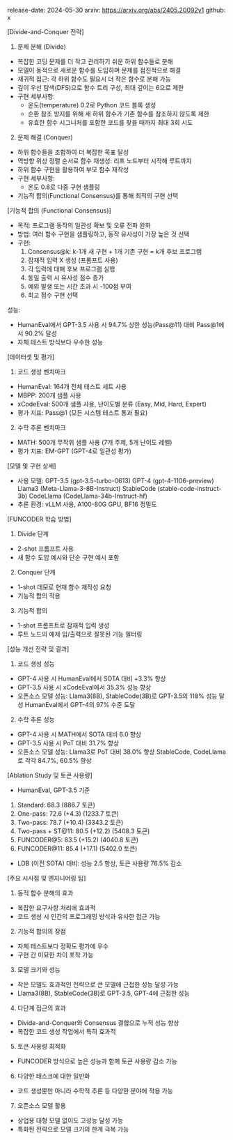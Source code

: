
release-date: 2024-05-30
arxiv: https://arxiv.org/abs/2405.20092v1
github: x

[Divide-and-Conquer 전략]
1. 문제 분해 (Divide)
- 복잡한 코딩 문제를 더 작고 관리하기 쉬운 하위 함수들로 분해
- 모델이 동적으로 새로운 함수를 도입하며 문제를 점진적으로 해결
- 재귀적 접근: 각 하위 함수도 필요시 더 작은 함수로 분해 가능
- 깊이 우선 탐색(DFS)으로 함수 트리 구성, 최대 깊이는 6으로 제한
- 구현 세부사항:
  - 온도(temperature) 0.2로 Python 코드 블록 생성
  - 순환 참조 방지를 위해 새 하위 함수가 기존 함수를 참조하지 않도록 제한
  - 유효한 함수 시그니처를 포함한 코드를 찾을 때까지 최대 3회 시도

2. 문제 해결 (Conquer)
- 하위 함수들을 조합하여 더 복잡한 목표 달성
- 역방향 위상 정렬 순서로 함수 재생성: 리프 노드부터 시작해 루트까지
- 하위 함수 구현을 활용하여 부모 함수 재작성
- 구현 세부사항:
  - 온도 0.8로 다중 구현 샘플링
 - 기능적 합의(Functional Consensus)를 통해 최적의 구현 선택

[기능적 합의 (Functional Consensus)]
- 목적: 프로그램 동작의 일관성 확보 및 오류 전파 완화
- 방법: 여러 함수 구현을 샘플링하고, 동작 유사성이 가장 높은 것 선택
- 구현:
  1. Consensus@k: k-1개 새 구현 + 1개 기존 구현 = k개 후보 프로그램
  2. 잠재적 입력 X 생성 (프롬프트 사용)
  3. 각 입력에 대해 후보 프로그램 실행
  4. 동일 출력 시 유사성 점수 증가
  5. 예외 발생 또는 시간 초과 시 -100점 부여
  6. 최고 점수 구현 선택

성능:
- HumanEval에서 GPT-3.5 사용 시 94.7% 상한 성능(Pass@11) 대비 Pass@1에서 90.2% 달성
- 자체 테스트 방식보다 우수한 성능

[데이터셋 및 평가]
1. 코드 생성 벤치마크
- HumanEval: 164개 전체 테스트 세트 사용
- MBPP: 200개 샘플 사용
- xCodeEval: 500개 샘플 사용, 난이도별 분류 (Easy, Mid, Hard, Expert)
- 평가 지표: Pass@1 (모든 시스템 테스트 통과 필요)

2. 수학 추론 벤치마크
- MATH: 500개 무작위 샘플 사용 (7개 주제, 5개 난이도 레벨)
- 평가 지표: EM-GPT (GPT-4로 일관성 평가)

[모델 및 구현 상세]
- 사용 모델: 
  GPT-3.5 (gpt-3.5-turbo-0613)
  GPT-4 (gpt-4-1106-preview)
  Llama3 (Meta-Llama-3-8B-Instruct)
  StableCode (stable-code-instruct-3b)
  CodeLlama (CodeLlama-34b-Instruct-hf)
- 추론 환경: vLLM 사용, A100-80G GPU, BF16 정밀도

[FUNCODER 학습 방법]
1. Divide 단계
- 2-shot 프롬프트 사용
- 새 함수 도입 예시와 단순 구현 예시 포함

2. Conquer 단계
- 1-shot 데모로 현재 함수 재작성 요청
- 기능적 합의 적용

3. 기능적 합의
- 1-shot 프롬프트로 잠재적 입력 생성
- 루트 노드의 예제 입/출력으로 잘못된 기능 필터링

[성능 개선 전략 및 결과]
1. 코드 생성 성능
- GPT-4 사용 시 HumanEval에서 SOTA 대비 +3.3% 향상
- GPT-3.5 사용 시 xCodeEval에서 35.3% 성능 향상
- 오픈소스 모델 성능:
  Llama3(8B), StableCode(3B)로 GPT-3.5의 118% 성능 달성
  HumanEval에서 GPT-4의 97% 수준 도달

2. 수학 추론 성능
- GPT-4 사용 시 MATH에서 SOTA 대비 6.0 향상
- GPT-3.5 사용 시 PoT 대비 31.7% 향상
- 오픈소스 모델 성능:
  Llama3로 PoT 대비 38.0% 향상
  StableCode, CodeLlama로 각각 84.7%, 60.5% 향상

[Ablation Study 및 토큰 사용량]
- HumanEval, GPT-3.5 기준
1. Standard: 68.3 (886.7 토큰)
2. One-pass: 72.6 (+4.3) (1233.7 토큰)
3. Two-pass: 78.7 (+10.4) (3343.2 토큰)
4. Two-pass + ST@11: 80.5 (+12.2) (5408.3 토큰)
5. FUNCODER@5: 83.5 (+15.2) (4040.8 토큰)
6. FUNCODER@11: 85.4 (+17.1) (5402.0 토큰)

- LDB (이전 SOTA) 대비:
  성능 2.5 향상, 토큰 사용량 76.5% 감소

[주요 시사점 및 엔지니어링 팁]
1. 동적 함수 분해의 효과
- 복잡한 요구사항 처리에 효과적
- 코드 생성 시 인간의 프로그래밍 방식과 유사한 접근 가능

2. 기능적 합의의 장점
- 자체 테스트보다 정확도 평가에 우수
- 구현 간 미묘한 차이 포착 가능

3. 모델 크기와 성능
- 작은 모델도 효과적인 전략으로 큰 모델에 근접한 성능 달성 가능
- Llama3(8B), StableCode(3B)로 GPT-3.5, GPT-4에 근접한 성능

4. 다단계 접근의 효과
- Divide-and-Conquer와 Consensus 결합으로 누적 성능 향상
- 복잡한 코드 생성 작업에서 특히 효과적

5. 토큰 사용량 최적화
- FUNCODER 방식으로 높은 성능과 함께 토큰 사용량 감소 가능

6. 다양한 태스크에 대한 일반화
- 코드 생성뿐만 아니라 수학적 추론 등 다양한 분야에 적용 가능

7. 오픈소스 모델 활용
- 상업용 대형 모델 없이도 고성능 달성 가능
- 특화된 전략으로 모델 크기의 한계 극복 가능
